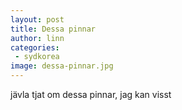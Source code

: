 ```yaml
---
layout: post
title: Dessa pinnar
author: linn
categories:
 - sydkorea
image: dessa-pinnar.jpg
---
```

jävla tjat om dessa pinnar, jag kan visst
